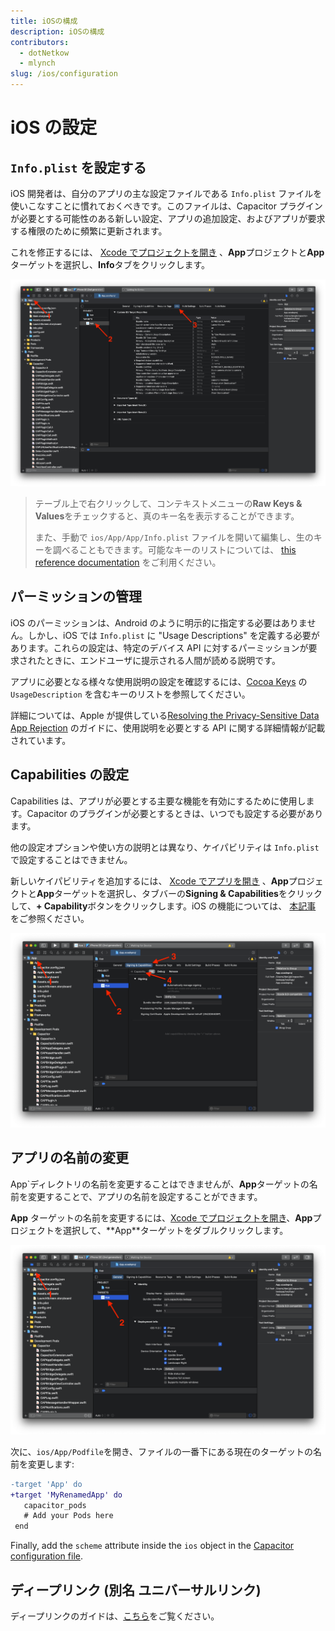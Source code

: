 ```yaml
---
title: iOSの構成
description: iOSの構成
contributors:
  - dotNetkow
  - mlynch
slug: /ios/configuration
---
```


# iOS の設定

## `Info.plist` を設定する

iOS 開発者は、自分のアプリの主な設定ファイルである `Info.plist` ファイルを使いこなすことに慣れておくべきです。このファイルは、Capacitor プラグインが必要とする可能性のある新しい設定、アプリの追加設定、およびアプリが要求する権限のために頻繁に更新されます。

これを修正するには、 [Xcode でプロジェクトを開き](/docs/ios#opening-the-ios-project) 、**App**プロジェクトと**App**ターゲットを選択し、**Info**タブをクリックします。

![Xcode info editor](../../../static/img/v6/docs/ios/xcode-info-editor.png)

> テーブル上で右クリックして、コンテキストメニューの**Raw Keys & Values**をチェックすると、真のキー名を表示することができます。
>
> また、手動で `ios/App/App/Info.plist` ファイルを開いて編集し、生のキーを調べることもできます。可能なキーのリストについては、 [this reference documentation](https://developer.apple.com/library/archive/documentation/General/Reference/InfoPlistKeyReference/Introduction/Introduction.html) をご利用ください。

## パーミッションの管理

iOS のパーミッションは、Android のように明示的に指定する必要はありません。しかし、iOS では `Info.plist` に "Usage Descriptions" を定義する必要があります。これらの設定は、特定のデバイス API に対するパーミッションが要求されたときに、エンドユーザに提示される人間が読める説明です。

アプリに必要となる様々な使用説明の設定を確認するには、[Cocoa Keys](https://developer.apple.com/library/content/documentation/General/Reference/InfoPlistKeyReference/Articles/CocoaKeys.html) の `UsageDescription` を含むキーのリストを参照してください。

詳細については、Apple が提供している[Resolving the Privacy-Sensitive Data App Rejection](https://developer.apple.com/library/content/qa/qa1937/_index.html) のガイドに、使用説明を必要とする API に関する詳細情報が記載されています。

## Capabilities の設定

Capabilities は、アプリが必要とする主要な機能を有効にするために使用します。Capacitor のプラグインが必要とするときは、いつでも設定する必要があります。

他の設定オプションや使い方の説明とは異なり、ケイパビリティは `Info.plist` で設定することはできません。

新しいケイパビリティを追加するには、 [Xcode でアプリを開き](/docs/ios#opening-the-ios-project) 、**App**プロジェクトと**App**ターゲットを選択し、タブバーの**Signing & Capabilities**をクリックして、**+ Capability**ボタンをクリックします。iOS の機能については、 [本記事](https://developer.apple.com/documentation/xcode/adding_capabilities_to_your_app) をご参照ください。

![Xcode Capabilities](../../../static/img/v6/docs/ios/xcode-capabilities.png)

## アプリの名前の変更

App`ディレクトリの名前を変更することはできませんが、**App**ターゲットの名前を変更することで、アプリの名前を設定することができます。

**App** ターゲットの名前を変更するには、[Xcode でプロジェクトを開き](/docs/ios#opening-the-ios-project)、**App**プロジェクトを選択して、**App\*\*ターゲットをダブルクリックします。

![Xcode Target](../../../static/img/v6/docs/ios/xcode-target.png)

次に、`ios/App/Podfile`を開き、ファイルの一番下にある現在のターゲットの名前を変更します:

```diff
-target 'App' do
+target 'MyRenamedApp' do
   capacitor_pods
   # Add your Pods here
 end
```

Finally, add the `scheme` attribute inside the `ios` object in the [Capacitor configuration file](/docs/config#schema).

## ディープリンク (別名 ユニバーサルリンク)

ディープリンクのガイドは、[こちら](/docs/guides/deep-links)をご覧ください。
